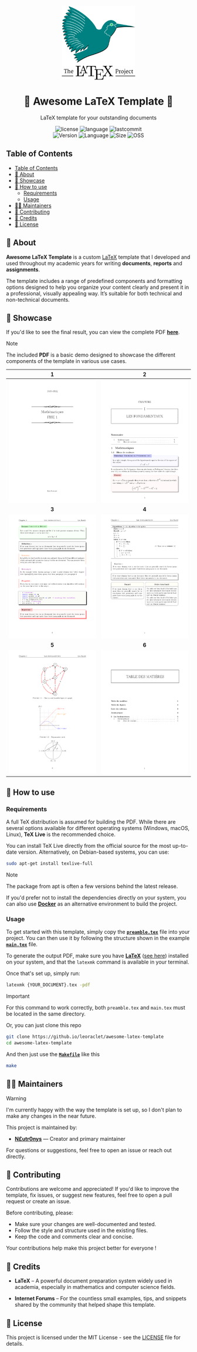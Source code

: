 <div align="center"><img style="width: 200px; scale: 100%" src="./assets/latex.png"></div>
<h1 align="center">📜 Awesome LaTeX Template 📜</h1>

<p align="center">
  LaTeX template for your outstanding documents
</p>

<div align="center">

![license](https://img.shields.io/github/license/leoraclet/awesome-latex-template)
![language](https://img.shields.io/github/languages/top/leoraclet/awesome-latex-template)
![lastcommit](https://img.shields.io/github/last-commit/leoraclet/awesome-latex-template)
<br>
![Version](https://img.shields.io/badge/Version-v1.0-blueviolet)
![Language](https://img.shields.io/badge/Language-LaTeX-1d50de)
![Size](https://img.shields.io/badge/Size-8.3Mo-f12222)
![OSS](https://badges.frapsoft.com/os/v2/open-source.svg?v=103)

</div>

## Table of Contents

- [Table of Contents](#table-of-contents)
- [📖 About](#-about)
- [🌟 Showcase](#-showcase)
- [🚀 How to use](#-how-to-use)
  - [Requirements](#requirements)
  - [Usage](#usage)
- [👨‍🔧 Maintainers](#-maintainers)
- [🤝 Contributing](#-contributing)
- [🙏 Credits](#-credits)
- [📜 License](#-license)

## 📖 About

**Awesome LaTeX Template** is a custom [LaTeX](https://www.latex-project.org/) template that I developed and used throughout my academic years for writing **documents**, **reports** and **assignments**.

The template includes a range of predefined components and formatting options designed to help you organize your content clearly and present it in a professional, visually appealing way. It’s suitable for both technical and non-technical documents.

## 🌟 Showcase

If you'd like to see the final result, you can view the complete PDF [**here**](./pdf/main.pdf).

> [!NOTE]
> The included **PDF** is a basic demo designed to showcase the different components of the template in various use cases.

|              1               |              2               |
| :--------------------------: | :--------------------------: |
| ![page1](./assets/page1.png) | ![page2](./assets/page2.png) |
|            **3**             |            **4**             |
| ![page3](./assets/page3.png) | ![page4](./assets/page4.png) |
|            **5**             |            **6**             |
| ![page5](./assets/page5.png) | ![page6](./assets/page6.png) |

## 🚀 How to use

### Requirements

A full TeX distribution is assumed for building the PDF. While there are several options available for different operating systems (Windows, macOS, Linux), **TeX Live** is the recommended choice.

You can install TeX Live directly from the official source for the most up-to-date version. Alternatively, on Debian-based systems, you can use:

```bash
sudo apt-get install texlive-full
```

> [!NOTE]
>
> The package from apt is often a few versions behind the latest release.

If you'd prefer not to install the dependencies directly on your system, you can also use [**Docker**](https://docker.com/) as an alternative environment to build the project.

### Usage

To get started with this template, simply copy the [**`preamble.tex`**](./preamble.tex) file into your project.
You can then use it by following the structure shown in the example [**`main.tex`**](./demo/main.tex) file.

To generate the output PDF, make sure you have [**LaTeX**](https://www.latex-project.org/get/) ([see here](#requirements)) installed on your system, and that the `latexmk` command is available in your terminal.

Once that's set up, simply run:

```bash
latexmk {YOUR_DOCUMENT}.tex -pdf
```

> [!IMPORTANT]
>
> For this command to work correctly, both `preamble.tex` and `main.tex` must be located in the same directory.

Or, you can just clone this repo

```bash
git clone https://github.io/leoraclet/awesome-latex-template
cd awesome-latex-template
```

And then just use the [**`Makefile`**](./Makefile) like this

```bash
make
```

## 👨‍🔧 Maintainers

> [!WARNING]
>
> I'm currently happy with the way the template is set up, so I don't plan to make any changes in the near future.

This project is maintained by:

- [**N£utr0nys**](https://github.com/leoraclet) — Creator and primary maintainer

For questions or suggestions, feel free to open an issue or reach out directly.

## 🤝 Contributing

Contributions are welcome and appreciated! If you'd like to improve the template, fix issues, or suggest new features, feel free to open a pull request or create an issue.

Before contributing, please:

- Make sure your changes are well-documented and tested.
- Follow the style and structure used in the existing files.
- Keep the code and comments clear and concise.

Your contributions help make this project better for everyone !

## 🙏 Credits

- **LaTeX** – A powerful document preparation system widely used in academia, especially in mathematics and computer science fields.

- **Internet Forums** – For the countless small examples, tips, and snippets shared by the community that helped shape this template.

## 📜 License

This project is licensed under the MIT License - see the [LICENSE](LICENSE) file for details.
